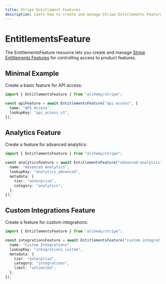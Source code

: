 ```yaml
---
title: Stripe Entitlement Features
description: Learn how to create and manage Stripe Entitlements Features for product access control using Alchemy.
---
```


# EntitlementsFeature

The EntitlementsFeature resource lets you create and manage [Stripe Entitlements Features](https://stripe.com/docs/api/entitlements/feature) for controlling access to product features.

## Minimal Example

Create a basic feature for API access:

```ts
import { EntitlementsFeature } from "alchemy/stripe";

const apiFeature = await EntitlementsFeature("api-access", {
  name: "API Access",
  lookupKey: "api_access_v1",
});
```

## Analytics Feature

Create a feature for advanced analytics:

```ts
import { EntitlementsFeature } from "alchemy/stripe";

const analyticsFeature = await EntitlementsFeature("advanced-analytics", {
  name: "Advanced Analytics",
  lookupKey: "analytics_advanced",
  metadata: {
    tier: "enterprise",
    category: "analytics",
  },
});
```

## Custom Integrations Feature

Create a feature for custom integrations:

```ts
import { EntitlementsFeature } from "alchemy/stripe";

const integrationsFeature = await EntitlementsFeature("custom-integrations", {
  name: "Custom Integrations",
  lookupKey: "integrations_custom",
  metadata: {
    tier: "enterprise",
    category: "integrations",
    limit: "unlimited",
  },
});
```
